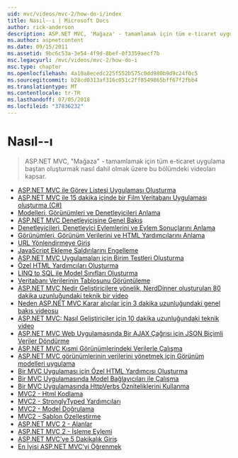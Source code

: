 ```yaml
---
uid: mvc/videos/mvc-2/how-do-i/index
title: Nasıl--ı | Microsoft Docs
author: rick-anderson
description: ASP.NET MVC, 'Mağaza' - tamamlamak için tüm e-ticaret uygulama baştan oluşturmak nasıl dahil olmak üzere bu bölümdeki videoları kapsar.
ms.author: aspnetcontent
ms.date: 09/15/2011
ms.assetid: 9bc6c53a-3e54-4f9d-8bef-0f3359aecf7b
msc.legacyurl: /mvc/videos/mvc-2/how-do-i
msc.type: chapter
ms.openlocfilehash: 4a10a8ecedc225f552b575c0dd980b9d9c24f0c5
ms.sourcegitcommit: b28cd0313af316c051c2ff8549865bff67f2fbb4
ms.translationtype: MT
ms.contentlocale: tr-TR
ms.lasthandoff: 07/05/2018
ms.locfileid: "37836232"
---
```

<a name="how-do-i"></a>Nasıl--ı
====================
> ASP.NET MVC, "Mağaza" - tamamlamak için tüm e-ticaret uygulama baştan oluşturmak nasıl dahil olmak üzere bu bölümdeki videoları kapsar.


- [ASP.NET MVC ile Görev Listesi Uygulaması Oluşturma](creating-a-tasklist-application-with-aspnet-mvc.md)
- [ASP.NET MVC ile 15 dakika içinde bir Film Veritabanı Uygulaması oluşturma (C#)](creating-a-movie-database-application-in-15-minutes-with-aspnet-mvc.md)
- [Modelleri, Görünümleri ve Denetleyicileri Anlama](understanding-models-views-and-controllers.md)
- [ASP.NET MVC Denetleyicisine Genel Bakış](aspnet-mvc-controller-overview.md)
- [Denetleyicileri, Denetleyici Eylemlerini ve Eylem Sonuçlarını Anlama](understanding-controllers-controller-actions-and-action-results.md)
- [Görünümleri, Görünüm Verilerini ve HTML Yardımcılarını Anlama](understanding-views-view-data-and-html-helpers.md)
- [URL Yönlendirmeye Giriş](an-introduction-to-url-routing.md)
- [JavaScript Ekleme Saldırılarını Engelleme](preventing-javascript-injection-attacks.md)
- [ASP.NET MVC Uygulamaları için Birim Testleri Oluşturma](creating-unit-tests-for-aspnet-mvc-applications.md)
- [Özel HTML Yardımcıları Oluşturma](creating-custom-html-helpers.md)
- [LINQ to SQL ile Model Sınıfları Oluşturma](creating-model-classes-with-linq-to-sql.md)
- [Veritabanı Verilerinin Tablosunu Görüntüleme](displaying-a-table-of-database-data.md)
- [ASP.NET MVC Nedir Geliştiricilere yönelik, NerdDinner oluşturulan 80 dakika uzunluğundaki teknik bir video](what-is-aspnet-mvc-80-minute-technical-video-for-developers-building-nerddinner.md)
- [Neden ASP.NET MVC Karar alıcılar için 3 dakika uzunluğundaki genel bakış videosu](why-aspnet-mvc-3-minute-overview-video-for-decision-makers.md)
- [ASP.NET MVC: Nasıl Geliştiriciler için 10 dakika uzunluğundaki teknik video](aspnet-mvc-how-10-minute-technical-video-for-developers.md)
- [ASP.NET MVC Web Uygulamasında Bir AJAX Çağrısı için JSON Biçimli Veriler Döndürme](how-do-i-return-json-formatted-data-for-an-ajax-call-in-an-aspnet-mvc-web-application.md)
- [ASP.NET MVC Kısmi Görünümlerindeki Verilerle Çalışma](how-do-i-work-with-data-in-aspnet-mvc-partial-views.md)
- [ASP.NET MVC görünümlerinin verilerini yönetmek için Görünüm modelleri uygulama](how-do-i-implement-view-models-to-manage-data-for-aspnet-mvc-views.md)
- [Bir MVC Uygulaması için Özel HTML Yardımcısı Oluşturma](how-do-i-create-a-custom-html-helper-for-an-mvc-application.md)
- [Bir MVC Uygulamasında Model Bağlayıcıları ile Çalışma](how-do-i-work-with-model-binders-in-an-mvc-application.md)
- [Bir MVC Uygulamasında HttpVerbs Özniteliklerini Kullanma](how-do-i-use-httpverbs-attributes-in-an-mvc-application.md)
- [MVC2 - Html Kodlama](mvc2-html-encoding.md)
- [MVC2 - StronglyTyped Yardımcıları](mvc2-stronglytyped-helpers.md)
- [MVC2 - Model Doğrulama](mvc2-model-validation.md)
- [MVC2 - Şablon Özelleştirme](mvc2-template-customization.md)
- [ASP.NET MVC 2 - Alanlar](aspnet-mvc-2-areas.md)
- [ASP.NET MVC 2 - İşleme Eylemi](aspnet-mvc-2-render-action.md)
- [ASP.NET MVC’ye 5 Dakikalık Giriş](5-minute-introduction-to-aspnet-mvc.md)
- [En İyisi ASP.NET MVC’yi Öğrenmek](how-to-best-learn-asp-net-mvc.md)
